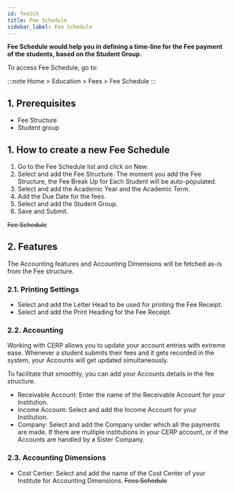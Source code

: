 ```yaml
---
id: feeSch
title: Fee Schedule
sidebar_label: Fee Schedule
---
```


**Fee Schedule would help you in defining a time-line for the Fee payment of the students, based on the Student Group.**

To access Fee Schedule, go to:

:::note
Home > Education > Fees > Fee Schedule
:::

## 1. Prerequisites

- Fee Structure
- Student group

## 1. How to create a new Fee Schedule

1. Go to the Fee Schedule list and click on New.
1. Select and add the Fee Structure. The moment you add the Fee Structure, the Fee Break Up for Each Student will be auto-populated.
1. Select and add the Academic Year and the Academic Term.
1. Add the Due Date for the fees.
1. Select and add the Student Group.
1. Save and Submit.

~~Fee Schedule~~

## 2. Features

The Accounting features and Accounting Dimensions will be fetched as-is from the Fee structure.

### 2.1. Printing Settings

- Select and add the Letter Head to be used for printing the Fee Receipt.
- Select and add the Print Heading for the Fee Receipt.

### 2.2. Accounting

Working with CERP allows you to update your account entries with extreme ease. Whenever a student submits their fees and it gets recorded in the system, your Accounts will get updated simultaneously.

To facilitate that smoothly, you can add your Accounts details in the fee structure.

- Receivable Account: Enter the name of the Receivable Account for your Institution.
- Income Account: Select and add the Income Account for your Institution.
- Company: Select and add the Company under which all the payments are made. If there are multiple institutions in your CERP account, or if the Accounts are handled by a Sister Company.

### 2.3. Accounting Dimensions

- Cost Center: Select and add the name of the Cost Center of your Institute for Accounting Dimensions.
  ~~Fees Schedule~~
